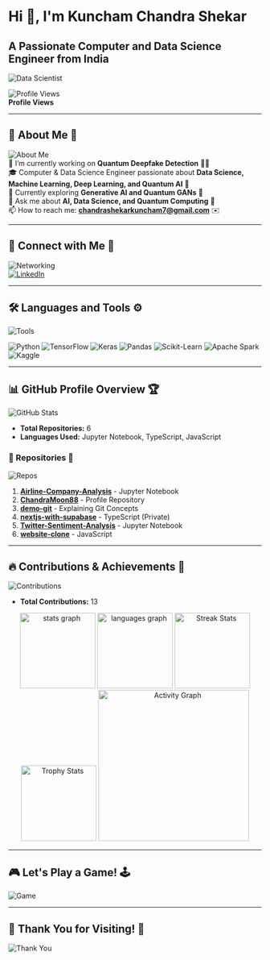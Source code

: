 # Hi 👋, I'm Kuncham Chandra Shekar
## A Passionate Computer and Data Science Engineer from India  

![Data Scientist](https://media4.giphy.com/media/v1.Y2lkPTc5MGI3NjExMHFtZXR5N3Y4b2t5MHI3cXh1empnYXluMWRpcXNmdWx5Z2t2Ymh5cSZlcD12MV9pbnRlcm5hbF9naWZfYnlfaWQmY3Q9Zw/dyRd59KCTFCTmxQWZL/giphy.gif)

![Profile Views](https://komarev.com/ghpvc/?username=chandramoon88&label=Profile%20views&color=0e75b6&style=flat)  
**Profile Views**

---

## 🌟 About Me 🚀
![About Me](https://media.giphy.com/media/xUOwGchzYpIpI1oxmo/200w_d.gif)  
🔭 I’m currently working on **Quantum Deepfake Detection** 🧑‍💻  
🎓 Computer & Data Science Engineer passionate about **Data Science, Machine Learning, Deep Learning, and Quantum AI** 🧠  
🌱 Currently exploring **Generative AI and Quantum GANs** 🎨  
💬 Ask me about **AI, Data Science, and Quantum Computing** 🤖  
📫 How to reach me: **chandrashekarkuncham7@gmail.com** ✉️

---

## 🔗 Connect with Me 🤝
![Networking](https://media.giphy.com/media/SWoSkN6DxTszqIKEqv/200w_d.gif)  
[![LinkedIn](https://img.shields.io/badge/LinkedIn-0A66C2?style=for-the-badge&logo=linkedin&logoColor=white)](https://linkedin.com/in/kuncham-chandra-shekar-953056210)

---

## 🛠️ Languages and Tools ⚙️
![Tools](https://media.giphy.com/media/UqZ7Jb4VjsVqw/200w_d.gif)  
<p align="left">
  <img src="https://img.shields.io/badge/Python-3776AB?style=for-the-badge&logo=python&logoColor=white" alt="Python" />
  <img src="https://img.shields.io/badge/TensorFlow-FF6F00?style=for-the-badge&logo=TensorFlow&logoColor=white" alt="TensorFlow" />
  <img src="https://img.shields.io/badge/Keras-D00000?style=for-the-badge&logo=Keras&logoColor=white" alt="Keras" />
  <img src="https://img.shields.io/badge/Pandas-150458?style=for-the-badge&logo=pandas&logoColor=white" alt="Pandas" />
  <img src="https://img.shields.io/badge/Scikit--Learn-F7931E?style=for-the-badge&logo=scikit-learn&logoColor=white" alt="Scikit-Learn" />
  <img src="https://img.shields.io/badge/Apache%20Spark-E25A1C?style=for-the-badge&logo=Apache-Spark&logoColor=white" alt="Apache Spark" />
  <img src="https://img.shields.io/badge/Kaggle-20BEFF?style=for-the-badge&logo=Kaggle&logoColor=white" alt="Kaggle" />
</p>

---

## 📊 GitHub Profile Overview 🏆
![GitHub Stats](https://media.giphy.com/media/3ohzdZ8r1Z7a3e3Gww/200w_d.gif)  
- **Total Repositories:** 6  
- **Languages Used:** Jupyter Notebook, TypeScript, JavaScript

### 📂 Repositories 🌟
![Repos](https://media.giphy.com/media/l0HlBO7eyXzSZkJri/200w_d.gif)  
1. **[Airline-Company-Analysis](https://github.com/ChandraMoon88/Airline-Company-Analysis)** - Jupyter Notebook  
2. **[ChandraMoon88](https://github.com/ChandraMoon88/ChandraMoon88)** - Profile Repository  
3. **[demo-git](https://github.com/ChandraMoon88/demo-git)** - Explaining Git Concepts  
4. **[nextjs-with-supabase](https://github.com/ChandraMoon88/nextjs-with-supabase)** - TypeScript (Private)  
5. **[Twitter-Sentiment-Analysis](https://github.com/ChandraMoon88/Twitter-Sentiment-Analysis)** - Jupyter Notebook  
6. **[website-clone](https://github.com/ChandraMoon88/website-clone)** - JavaScript

---

## 🔥 Contributions & Achievements 🚀
![Contributions](https://media.giphy.com/media/l0Ex3kRzHj2f6gf6w/200w_d.gif)  
- **Total Contributions:** 13

<div align="center">
  <img src="https://github-readme-stats.vercel.app/api?username=ChandraMoon88&hide_title=false&hide_rank=false&show_icons=true&include_all_commits=true&count_private=true&disable_animations=false&theme=dracula&hide_border=false&order=1" height="150" alt="stats graph"  />
  <img src="https://github-readme-stats.vercel.app/api/top-langs?username=ChandraMoon88&locale=en&hide_title=false&layout=compact&card_width=320&langs_count=5&theme=dracula&hide_border=false&order=2" height="150" alt="languages graph"  />
  <img src="https://streak-stats.demolab.com?user=ChandraMoon88&locale=en&mode=daily&theme=dracula&hide_border=false&border_radius=5&order=3" height="150" alt="Streak Stats"  />
  <img src="https://github-profile-trophy.vercel.app?username=ChandraMoon88&theme=dracula&column=-1&row=1&margin-w=8&margin-h=8&no-bg=false&no-frame=false&order=4" height="150" alt="Trophy Stats"  />
  <img src="https://github-readme-activity-graph.vercel.app/graph?username=ChandraMoon88&radius=16&theme=react&area=true&order=5" height="300" alt="Activity Graph"  />
</div>

---

## 🎮 Let's Play a Game! 🕹️
![Game](https://media.giphy.com/media/3oEduMaDrfJuQpA4tK/200w_d.gif)

---

## 🎉 Thank You for Visiting! 🚀
![Thank You](https://media.giphy.com/media/26gsspf0CqeG6n9TG/200w_d.gif)
